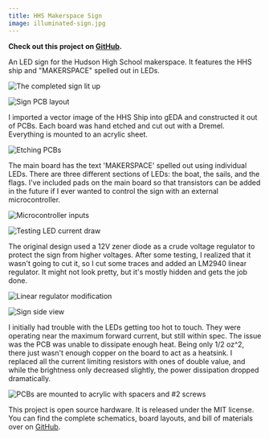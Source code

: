 ```yaml
---
title: HHS Makerspace Sign
image: illuminated-sign.jpg
---
```


__Check out this project on [GitHub](https://github.com/codeThatThinks/hhs-makerspace-sign).__

An LED sign for the Hudson High School makerspace. It features the HHS ship and "MAKERSPACE" spelled out in LEDs.

![The completed sign lit up](illuminated-sign.jpg)

![Sign PCB layout](pcb-layout.png)

I imported a vector image of the HHS Ship into gEDA and constructed it out of PCBs. Each board was hand etched and cut out with a Dremel. Everything is mounted to an acrylic sheet.

![Etching PCBs](etching-pcbs.jpg)

The main board has the text 'MAKERSPACE' spelled out using individual LEDs. There are three different sections of LEDs: the boat, the sails, and the flags. I've included pads on the main board so that transistors can be added in the future if I ever wanted to control the sign with an external microcontroller.

![Microcontroller inputs](microcontroller-inputs.jpg)

![Testing LED current draw](led-testing.jpg)

The original design used a 12V zener diode as a crude voltage regulator to protect the sign from higher voltages. After some testing, I realized that it wasn't going to cut it, so I cut some traces and added an LM2940 linear regulator. It might not look pretty, but it's mostly hidden and gets the job done.

![Linear regulator modification](linear-regulator.jpg)

![Sign side view](side-view.jpg)

I initially had trouble with the LEDs getting too hot to touch. They were operating near the maximum forward current, but still within spec. The issue was the PCB was unable to dissipate enough heat. Being only 1/2 oz^2, there just wasn't enough copper on the board to act as a heatsink. I replaced all the current limiting resistors with ones of double value, and while the brightness only decreased slightly, the power dissipation dropped dramatically.

![PCBs are mounted to acrylic with spacers and #2 screws](pcb-mounting.jpg)

This project is open source hardware. It is released under the MIT license. You can find the complete schematics, board layouts, and bill of materials over on [GitHub](https://github.com/codeThatThinks/hhs-makerspace-sign).
